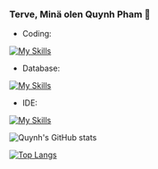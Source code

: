 
### Terve, Minä olen Quynh Pham 👋

- Coding: 

[![My Skills](https://skills.thijs.gg/icons?i=java,python,cpp&theme=light)](https://skills.thijs.gg)

- Database:

[![My Skills](https://skills.thijs.gg/icons?i=mysql,postgres,&theme=light)](https://skills.thijs.gg)

- IDE:

[![My Skills](https://skills.thijs.gg/icons?i=vscode&theme=light)](https://skills.thijs.gg)


![Quynh's GitHub stats](https://github-readme-stats.vercel.app/api?username=ttquynh-pham&theme=vue&show_icons=true)

[![Top Langs](https://github-readme-stats.vercel.app/api/top-langs/?username=ttquynh-pham)](https://github.com/ttquynh-pham/github-readme-stats)

